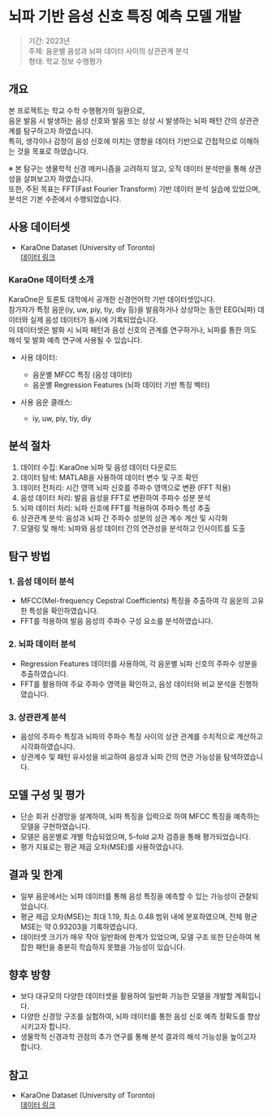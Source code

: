 # 뇌파 기반 음성 신호 특징 예측 모델 개발

> 기간: 2023년  
> 주제: 음운별 음성과 뇌파 데이터 사이의 상관관계 분석  
> 형태: 학교 정보 수행평가

## 개요

본 프로젝트는 학교 수학 수행평가의 일환으로,  
음운 발음 시 발생하는 음성 신호와 발음 또는 상상 시 발생하는 뇌파 패턴 간의 상관관계를 탐구하고자 하였습니다.  
특히, 생각이나 감정이 음성 신호에 미치는 영향을 데이터 기반으로 간접적으로 이해하는 것을 목표로 하였습니다.

※ 본 탐구는 생물학적 신경 메커니즘을 고려하지 않고, 오직 데이터 분석만을 통해 상관성을 살펴보고자 하였습니다.  
또한, 주된 목표는 FFT(Fast Fourier Transform) 기반 데이터 분석 실습에 있었으며, 분석은 기본 수준에서 수행되었습니다.

## 사용 데이터셋

- KaraOne Dataset (University of Toronto)  
  [데이터 링크](https://www.cs.toronto.edu/~complingweb/data/karaOne/karaOne.html)

### KaraOne 데이터셋 소개

KaraOne은 토론토 대학에서 공개한 신경언어학 기반 데이터셋입니다.  
참가자가 특정 음운(iy, uw, piy, tiy, diy 등)을 발음하거나 상상하는 동안 EEG(뇌파) 데이터와 실제 음성 데이터가 동시에 기록되었습니다.  
이 데이터셋은 발화 시 뇌파 패턴과 음성 신호의 관계를 연구하거나, 뇌파를 통한 의도 해석 및 발화 예측 연구에 사용될 수 있습니다.

- 사용 데이터:
  - 음운별 MFCC 특징 (음성 데이터)
  - 음운별 Regression Features (뇌파 데이터 기반 특징 벡터)

- 사용 음운 클래스:
  - iy, uw, piy, tiy, diy

## 분석 절차

1. 데이터 수집: KaraOne 뇌파 및 음성 데이터 다운로드
2. 데이터 탐색: MATLAB을 사용하여 데이터 변수 및 구조 확인
3. 데이터 전처리: 시간 영역 뇌파 신호를 주파수 영역으로 변환 (FFT 적용)
4. 음성 데이터 처리: 발음 음성을 FFT로 변환하여 주파수 성분 분석
5. 뇌파 데이터 처리: 뇌파 신호에 FFT를 적용하여 주파수 특성 추출
6. 상관관계 분석: 음성과 뇌파 간 주파수 성분의 상관 계수 계산 및 시각화
7. 모델링 및 해석: 뇌파와 음성 데이터 간의 연관성을 분석하고 인사이트를 도출

## 탐구 방법

### 1. 음성 데이터 분석

- MFCC(Mel-frequency Cepstral Coefficients) 특징을 추출하여 각 음운의 고유한 특성을 확인하였습니다.
- FFT를 적용하여 발음 음성의 주파수 구성 요소를 분석하였습니다.

### 2. 뇌파 데이터 분석

- Regression Features 데이터를 사용하여, 각 음운별 뇌파 신호의 주파수 성분을 추출하였습니다.
- FFT를 활용하여 주요 주파수 영역을 확인하고, 음성 데이터와 비교 분석을 진행하였습니다.

### 3. 상관관계 분석

- 음성의 주파수 특징과 뇌파의 주파수 특징 사이의 상관 관계를 수치적으로 계산하고 시각화하였습니다.
- 상관계수 및 패턴 유사성을 비교하여 음성과 뇌파 간의 연관 가능성을 탐색하였습니다.

## 모델 구성 및 평가

- 단순 회귀 신경망을 설계하여, 뇌파 특징을 입력으로 하여 MFCC 특징을 예측하는 모델을 구현하였습니다.
- 모델은 음운별로 개별 학습되었으며, 5-fold 교차 검증을 통해 평가되었습니다.
- 평가 지표로는 평균 제곱 오차(MSE)를 사용하였습니다.

## 결과 및 한계

- 일부 음운에서는 뇌파 데이터를 통해 음성 특징을 예측할 수 있는 가능성이 관찰되었습니다.
- 평균 제곱 오차(MSE)는 최대 1.19, 최소 0.48 범위 내에 분포하였으며, 전체 평균 MSE는 약 0.93203을 기록하였습니다.
- 데이터셋 크기가 매우 작아 일반화에 한계가 있었으며, 모델 구조 또한 단순하여 복잡한 패턴을 충분히 학습하지 못했을 가능성이 있습니다.

## 향후 방향

- 보다 대규모의 다양한 데이터셋을 활용하여 일반화 가능한 모델을 개발할 계획입니다.
- 다양한 신경망 구조를 실험하여, 뇌파 데이터를 통한 음성 신호 예측 정확도를 향상시키고자 합니다.
- 생물학적 신경과학 관점의 추가 연구를 통해 분석 결과의 해석 가능성을 높이고자 합니다.

## 참고
- KaraOne Dataset (University of Toronto)  
  [데이터 링크](https://www.cs.toronto.edu/~complingweb/data/karaOne/karaOne.html)
